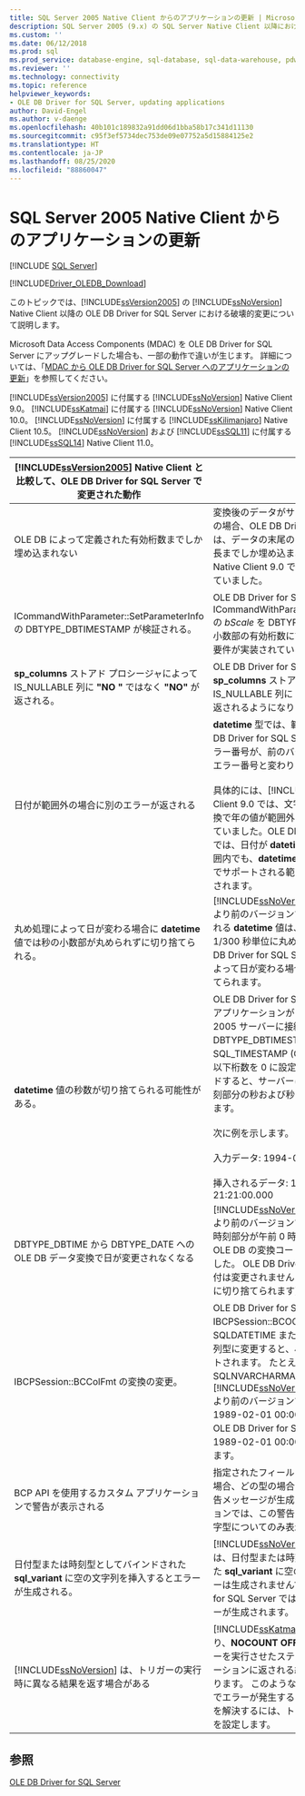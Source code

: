 ```yaml
---
title: SQL Server 2005 Native Client からのアプリケーションの更新 | Microsoft Docs
description: SQL Server 2005 (9.x) の SQL Server Native Client 以降における OLE DB Driver for SQL Server の破壊的変更について説明します。
ms.custom: ''
ms.date: 06/12/2018
ms.prod: sql
ms.prod_service: database-engine, sql-database, sql-data-warehouse, pdw
ms.reviewer: ''
ms.technology: connectivity
ms.topic: reference
helpviewer_keywords:
- OLE DB Driver for SQL Server, updating applications
author: David-Engel
ms.author: v-daenge
ms.openlocfilehash: 40b101c189832a91dd06d1bba58b17c341d11130
ms.sourcegitcommit: c95f3ef5734dec753de09e07752a5d15884125e2
ms.translationtype: HT
ms.contentlocale: ja-JP
ms.lasthandoff: 08/25/2020
ms.locfileid: "88860047"
---
```

# <a name="updating-applications-from-sql-server-2005-native-client"></a>SQL Server 2005 Native Client からのアプリケーションの更新
[!INCLUDE [SQL Server](../../../includes/applies-to-version/sql-asdb-asdbmi-asa-pdw.md)]

[!INCLUDE[Driver_OLEDB_Download](../../../includes/driver_oledb_download.md)]

  このトピックでは、[!INCLUDE[ssVersion2005](../../../includes/ssversion2005-md.md)] の [!INCLUDE[ssNoVersion](../../../includes/ssnoversion-md.md)] Native Client 以降の OLE DB Driver for SQL Server における破壊的変更について説明します。  

 Microsoft Data Access Components (MDAC) を OLE DB Driver for SQL Server にアップグレードした場合も、一部の動作で違いが生じます。 詳細については、「[MDAC から OLE DB Driver for SQL Server へのアプリケーションの更新](../../oledb/applications/updating-an-application-to-oledb-driver-for-sql-server-from-mdac.md)」を参照してください。  

 [!INCLUDE[ssVersion2005](../../../includes/ssversion2005-md.md)] に付属する [!INCLUDE[ssNoVersion](../../../includes/ssnoversion-md.md)] Native Client 9.0。 [!INCLUDE[ssKatmai](../../../includes/sskatmai-md.md)] に付属する [!INCLUDE[ssNoVersion](../../../includes/ssnoversion-md.md)] Native Client 10.0。  [!INCLUDE[ssNoVersion](../../../includes/ssnoversion-md.md)] に付属する [!INCLUDE[ssKilimanjaro](../../../includes/sskilimanjaro-md.md)] Native Client 10.5。 [!INCLUDE[ssNoVersion](../../../includes/ssnoversion-md.md)] および [!INCLUDE[ssSQL11](../../../includes/sssql11-md.md)] に付属する [!INCLUDE[ssSQL14](../../../includes/sssql14-md.md)] Native Client 11.0。  

|[!INCLUDE[ssVersion2005](../../../includes/ssversion2005-md.md)] Native Client と比較して、OLE DB Driver for SQL Server で変更された動作|説明|  
|------------------------------------------------------------------------------------|-----------------|  
|OLE DB によって定義された有効桁数までしか埋め込まれない|変換後のデータがサーバーに送信される変換の場合、OLE DB Driver for SQL Server では、データの末尾の 0 は **datetime** 値の最大長までしか埋め込まれません。 SQL Server Native Client 9.0 では、9 桁まで埋め込まれていました。|  
|ICommandWithParameter::SetParameterInfo の DBTYPE_DBTIMESTAMP が検証される。|OLE DB Driver for SQL Server では、ICommandWithParameter::SetParameterInfo の *bScale* を DBTYPE_DBTIMESTAMP の秒の小数部の有効桁数に設定するための OLE DB 要件が実装されています。|  
|**sp_columns** ストアド プロシージャによって IS_NULLABLE 列に **"NO "** ではなく **"NO"** が返される。|OLE DB Driver for SQL Server では、**sp_columns** ストアド プロシージャによって IS_NULLABLE 列に **"NO "** ではなく **"NO"** が返されるようになりました。|  
|日付が範囲外の場合に別のエラーが返される|**datetime** 型では、範囲外の日付に対して OLE DB Driver for SQL Server によって返されるエラー番号が、前のバージョンで返されていたエラー番号と変わります。<br /><br /> 具体的には、[!INCLUDE[ssNoVersion](../../../includes/ssnoversion-md.md)] Native Client 9.0 では、文字列から **datetime** への変換で年の値が範囲外の場合は 22007 が返されていました。OLE DB Driver for SQL Server では、日付が **datetime2** でサポートされる範囲内でも、**datetime** または **smalldatetime** でサポートされる範囲外の場合、22008 が返されます。|  
|丸め処理によって日が変わる場合に **datetime** 値では秒の小数部が丸められずに切り捨てられる。|[!INCLUDE[ssNoVersion](../../../includes/ssnoversion-md.md)] Native Client 10.0 より前のバージョンでは、サーバーに送信される **datetime** 値は、クライアントによって 1/300 秒単位に丸められていました。 OLE DB Driver for SQL Server では、丸め処理によって日が変わる場合、秒の小数部が切り捨てられます。|  
|**datetime** 値の秒数が切り捨てられる可能性がある。|OLE DB Driver for SQL Server でビルドしたアプリケーションが [!INCLUDE[ssNoVersion](../../../includes/ssnoversion-md.md)] 2005 サーバーに接続する場合、型識別子を DBTYPE_DBTIMESTAMP (OLE DB) または SQL_TIMESTAMP (ODBC) に設定し、小数点以下桁数を 0 に設定して datetime 列にバインドすると、サーバーに送信されるデータの時刻部分の秒および秒の小数部が切り捨てられます。<br /><br /> 次に例を示します。<br /><br /> 入力データ: 1994-08-21 21:21:36.000<br /><br /> 挿入されるデータ: 1994-08-21 21:21:00.000|  
|DBTYPE_DBTIME から DBTYPE_DATE への OLE DB データ変換で日が変更されなくなる|[!INCLUDE[ssNoVersion](../../../includes/ssnoversion-md.md)] Native Client 10.0 より前のバージョンでは、DBTYPE_DATE の時刻部分が午前 0 時から 0.5 秒以内の場合、OLE DB の変換コードによって日が変更されました。 OLE DB Driver for SQL Server では日付は変更されません (秒の小数部は丸められずに切り捨てられます)。|  
|IBCPSession::BCColFmt の変換の変更。|OLE DB Driver for SQL Server で IBCPSession::BCOColFmt を使用して SQLDATETIME または SQLDATETIME を文字列型に変更すると、小数部の値がエクスポートされます。 たとえば、SQLDATETIME 型を SQLNVARCHARMAX 型に変換すると、[!INCLUDE[ssNoVersion](../../../includes/ssnoversion-md.md)] Native Client 10.0 より前のバージョンでは、<br /> 1989-02-01 00:00:00 が返されます。<br />OLE DB Driver for SQL Server では、 <br />1989-02-01 00:00:00.0000000 が返されます。|  
|BCP API を使用するカスタム アプリケーションで警告が表示される|指定されたフィールド長をデータ長が上回る場合、どの型の場合でも BCP API によって警告メッセージが生成されます。 以前のバージョンでは、この警告は、すべての型ではなく文字型についてのみ表示されました。|  
|日付型または時刻型としてバインドされた **sql_variant** に空の文字列を挿入するとエラーが生成される。|[!INCLUDE[ssNoVersion](../../../includes/ssnoversion-md.md)] Native Client 9.0 では、日付型または時刻型としてバインドされた **sql_variant** に空の文字列を挿入してもエラーは生成されませんでした。 OLE DB Driver for SQL Server では、この場合に正しくエラーが生成されます。|  
|[!INCLUDE[ssNoVersion](../../../includes/ssnoversion-md.md)] は、トリガーの実行時に異なる結果を返す場合がある|[!INCLUDE[ssKatmai](../../../includes/sskatmai-md.md)] で導入された変更により、**NOCOUNT OFF** が有効なときに、トリガーを実行させたステートメントからアプリケーションに返される結果が異なる可能性があります。 このような場合、アプリケーションでエラーが発生することがあります。 エラーを解決するには、トリガーに **NOCOUNT ON** を設定します。|  

## <a name="see-also"></a>参照   
 [OLE DB Driver for SQL Server](../../oledb/oledb-driver-for-sql-server.md)
